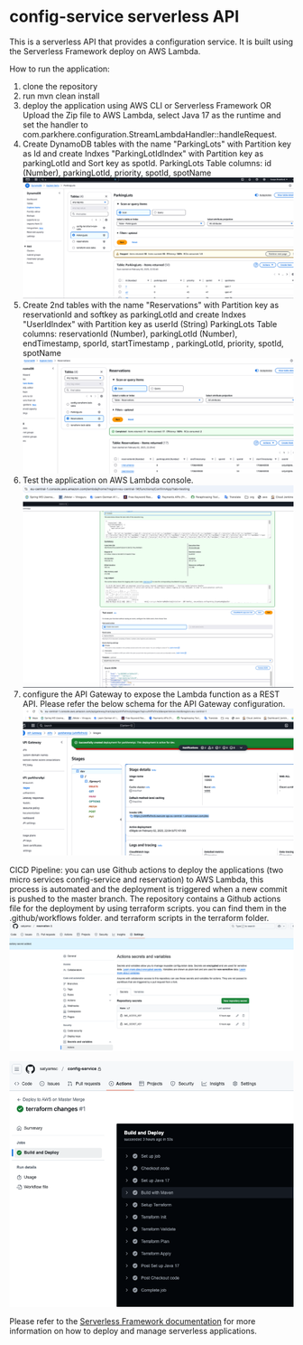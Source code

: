 # config-service serverless API

This is a serverless API that provides a configuration service. It is built using the Serverless Framework deploy on 
AWS Lambda.

How to run the application:
1. clone the repository
2. run mvn clean install
3. deploy the application using AWS CLI or Serverless Framework OR Upload the Zip file to AWS Lambda, select Java 17 
   as the runtime and set the handler to com.parkhere.configuration.StreamLambdaHandler::handleRequest.
4. Create DynamoDB tables with the name "ParkingLots" with Partition key as Id and create Indxes "ParkingLotIdIndex" 
   with Partition key as parkingLotId and Sort key as spotId.
   ParkingLots Table columns:  id (Number), parkingLotId, priority, spotId, spotName
![img_2.png](img_2.png)
5.  Create 2nd tables with the name "Reservations" with Partition key as reservationId and softkey as parkingLotId
    and create Indxes "UserIdIndex" with Partition key as userId (String) 
    ParkingLots Table columns:  reservationId (Number), parkingLotId (Number), endTimestamp, sporId, startTimestamp , 
    parkingLotId, 
    priority, 
    spotId, spotName
![img_3.png](img_3.png)
4. Test the application on AWS Lambda console. 
![img.png](img.png)
5. configure the API Gateway to expose the Lambda function as a REST API. Please refer the below schema for the API Gateway configuration.
![img_1.png](img_1.png)

CICD Pipeline: you can use Github actions to deploy the applications (two micro services config-service and reservation)
to AWS Lambda, this process is automated 
and the 
deployment is triggered when a new commit is pushed to the master branch. The repository contains a 
Github actions file for the deployment by using terraform scripts. you can find them in the .github/workflows folder.
and terraform scripts in the terraform folder.
![img_4.png](img_4.png)

![img_5.png](img_5.png)

Please refer to the [Serverless Framework documentation](https://serverless.com/framework/docs/) for more information on how to deploy and manage serverless applications.